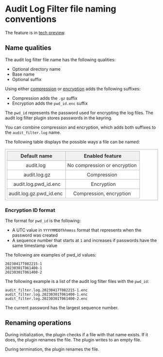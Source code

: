 # Audit Log Filter file naming conventions

The feature is in [tech preview](glossary.md#tech-preview).

## Name qualities

The audit log filter file name has the following qualities:

* Optional directory name
* Base name
* Optional suffix

Using either [compression](audit-log-filter-compression.md) or [encryption](audit-log-filter-encryption.md) adds the following suffixes:

* Compression adds the `.gz` suffix
* Encryption adds the `pwd_id.enc` suffix

The `pwd_id` represents the password used for encrypting the log files. The audit log filter plugin stores passwords in the keyring.

You can combine compression and encryption, which adds both suffixes to the `audit_filter.log` name.

The following table displays the possible ways a file can be named:

<!DOCTYPE html>
<html>
<head>
	<title>HTML Table Generator</title> 
	<style>
		table {
			border:1px solid #b3adad;
			border-collapse:collapse;
			padding:5px;
		}
		table th {
			border:1px solid #b3adad;
			padding:5px;
			background: #f0f0f0;
			color: #313030;
		}
		table td {
			border:1px solid #b3adad;
			text-align:center;
			padding:5px;
			background: #ffffff;
			color: #313030;
		}
	</style>
</head>
<body>
	<table>
		<thead>
			<tr>
				<th>Default name</th>
				<th>Enabled feature</th>
			</tr>
		</thead>
		<tbody>
			<tr>
				<td>audit.log&nbsp;</td>
				<td>No compression or encryption&nbsp;</td>
			</tr>
			<tr>
				<td>&nbsp;audit.log.gz</td>
				<td>Compression&nbsp;</td>
			</tr>
			<tr>
				<td>&nbsp;audit.log.pwd_id.enc</td>
				<td>&nbsp;Encryption</td>
			</tr>
			<tr>
				<td>audit.log.gz.pwd_id.enc&nbsp;</td>
				<td>Compression, encryption&nbsp;</td>
			</tr>
		</tbody>
	</table>
</body>
</html>

### Encryption ID format

The format for `pwd_id` is the following:

* A UTC value in `YYYYMMDDThhmmss` format that represents when the password was created
* A sequence number that starts at `1` and increases if passwords have the same timestamp value

The following are examples of pwd_id values:

```text
20230417T082215-1
20230301T061400-1
20230301T061400-2
```

The following example is a list of the audit log filter files with the `pwd_id`:

```text
audit_filter.log.20230417T082215-1.enc
audit_filter.log.20230301T061400-1.enc
audit_filter.log.20230301T061400-2.enc
```

The current password has the largest sequence number.

## Renaming operations

During initialization, the plugin checks if a file with that name exists. 
If it does, the plugin renames the file. The plugin writes to an empty file.

During termination, the plugin renames the file.


